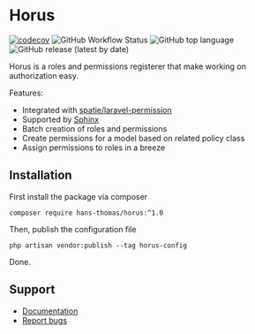 # Horus

[![codecov](https://codecov.io/gh/hans-thomas/horus/branch/master/graph/badge.svg?token=X1D6I0JLSZ)](https://codecov.io/gh/hans-thomas/horus)
![GitHub Workflow Status](https://img.shields.io/github/actions/workflow/status/hans-thomas/horus/php.yml)
![GitHub top language](https://img.shields.io/github/languages/top/hans-thomas/horus)
![GitHub release (latest by date)](https://img.shields.io/github/v/release/hans-thomas/horus)

Horus is a roles and permissions registerer that make working on authorization easy.

Features:

- Integrated with [spatie/laravel-permission](https://github.com/spatie/laravel-permission)
- Supported by [Sphinx](https://github.com/hans-thomas/sphinx)
- Batch creation of roles and permissions
- Create permissions for a model based on related policy class
- Assign permissions to roles in a breeze

## Installation

First install the package via composer

```shell
composer require hans-thomas/horus:^1.0
```

Then, publish the configuration file

```shell
php artisan vendor:publish --tag horus-config
```

Done.

Support
-------

- [Documentation](https://docs-horus.vercel.app)
- [Report bugs](https://github.com/hans-thomas/horus/issues)
